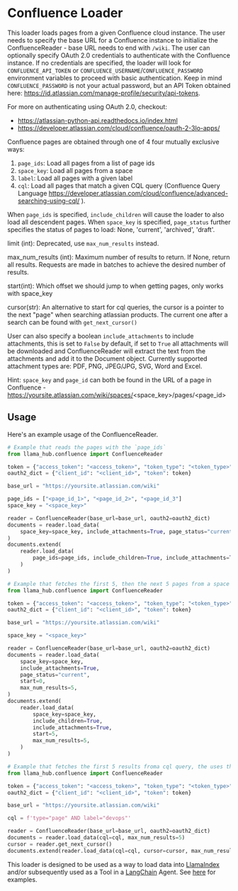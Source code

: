 # Confluence Loader

This loader loads pages from a given Confluence cloud instance. The user needs to specify the base URL for a Confluence
instance to initialize the ConfluenceReader - base URL needs to end with `/wiki`. The user can optionally specify
OAuth 2.0 credentials to authenticate with the Confluence instance. If no credentials are specified, the loader will
look for `CONFLUENCE_API_TOKEN` or `CONFLUENCE_USERNAME`/`CONFLUENCE_PASSWORD` environment variables to proceed with basic authentication.
Keep in mind `CONFLUENCE_PASSWORD` is not your actual password, but an API Token obtained here: https://id.atlassian.com/manage-profile/security/api-tokens.

For more on authenticating using OAuth 2.0, checkout:

- https://atlassian-python-api.readthedocs.io/index.html
- https://developer.atlassian.com/cloud/confluence/oauth-2-3lo-apps/

Confluence pages are obtained through one of 4 four mutually exclusive ways:

1. `page_ids`: Load all pages from a list of page ids
2. `space_key`: Load all pages from a space
3. `label`: Load all pages with a given label
4. `cql`: Load all pages that match a given CQL query (Confluence Query Language https://developer.atlassian.com/cloud/confluence/advanced-searching-using-cql/ ).

When `page_ids` is specified, `include_children` will cause the loader to also load all descendent pages.
When `space_key` is specified, `page_status` further specifies the status of pages to load: None, 'current', 'archived', 'draft'.

limit (int): Deprecated, use `max_num_results` instead.

max_num_results (int): Maximum number of results to return. If None, return all results. Requests are made in batches to achieve the desired number of results.

start(int): Which offset we should jump to when getting pages, only works with space_key

cursor(str): An alternative to start for cql queries, the cursor is a pointer to the next "page" when searching atlassian products. The current one after a search can be found with `get_next_cursor()`

User can also specify a boolean `include_attachments` to
include attachments, this is set to `False` by default, if set to `True` all attachments will be downloaded and
ConfluenceReader will extract the text from the attachments and add it to the Document object.
Currently supported attachment types are: PDF, PNG, JPEG/JPG, SVG, Word and Excel.

Hint: `space_key` and `page_id` can both be found in the URL of a page in Confluence - https://yoursite.atlassian.com/wiki/spaces/<space_key>/pages/<page_id>

## Usage

Here's an example usage of the ConfluenceReader.

```python
# Example that reads the pages with the `page_ids`
from llama_hub.confluence import ConfluenceReader

token = {"access_token": "<access_token>", "token_type": "<token_type>"}
oauth2_dict = {"client_id": "<client_id>", "token": token}

base_url = "https://yoursite.atlassian.com/wiki"

page_ids = ["<page_id_1>", "<page_id_2>", "<page_id_3"]
space_key = "<space_key>"

reader = ConfluenceReader(base_url=base_url, oauth2=oauth2_dict)
documents = reader.load_data(
    space_key=space_key, include_attachments=True, page_status="current"
)
documents.extend(
    reader.load_data(
        page_ids=page_ids, include_children=True, include_attachments=True
    )
)
```

```python
# Example that fetches the first 5, then the next 5 pages from a space
from llama_hub.confluence import ConfluenceReader

token = {"access_token": "<access_token>", "token_type": "<token_type>"}
oauth2_dict = {"client_id": "<client_id>", "token": token}

base_url = "https://yoursite.atlassian.com/wiki"

space_key = "<space_key>"

reader = ConfluenceReader(base_url=base_url, oauth2=oauth2_dict)
documents = reader.load_data(
    space_key=space_key,
    include_attachments=True,
    page_status="current",
    start=0,
    max_num_results=5,
)
documents.extend(
    reader.load_data(
        space_key=space_key,
        include_children=True,
        include_attachments=True,
        start=5,
        max_num_results=5,
    )
)
```

```python
# Example that fetches the first 5 results froma cql query, the uses the cursor to pick up on the next element
from llama_hub.confluence import ConfluenceReader

token = {"access_token": "<access_token>", "token_type": "<token_type>"}
oauth2_dict = {"client_id": "<client_id>", "token": token}

base_url = "https://yoursite.atlassian.com/wiki"

cql = f'type="page" AND label="devops"'

reader = ConfluenceReader(base_url=base_url, oauth2=oauth2_dict)
documents = reader.load_data(cql=cql, max_num_results=5)
cursor = reader.get_next_cursor()
documents.extend(reader.load_data(cql=cql, cursor=cursor, max_num_results=5))
```

This loader is designed to be used as a way to load data into [LlamaIndex](https://github.com/run-llama/llama_index/tree/main/llama_index) and/or subsequently used as a Tool in a [LangChain](https://github.com/hwchase17/langchain) Agent. See [here](https://github.com/emptycrown/llama-hub/tree/main) for examples.
